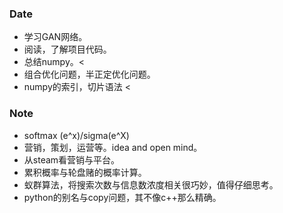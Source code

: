 ### Date
- 学习GAN网络。
- 阅读，了解项目代码。
- 总结numpy。<
- 组合优化问题，半正定优化问题。
- numpy的索引，切片语法 <

### Note
- softmax (e^x)/sigma(e^X)
- 营销，策划，运营等。idea and open mind。
- 从steam看营销与平台。
- 累积概率与轮盘赌的概率计算。
- 蚁群算法，将搜索次数与信息数浓度相关很巧妙，值得仔细思考。
- python的别名与copy问题，其不像c++那么精确。
